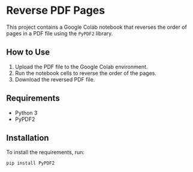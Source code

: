 # Reverse PDF Pages

This project contains a Google Colab notebook that reverses the order of pages in a PDF file using the `PyPDF2` library.

## How to Use

1. Upload the PDF file to the Google Colab environment.
2. Run the notebook cells to reverse the order of the pages.
3. Download the reversed PDF file.

## Requirements

- Python 3
- PyPDF2

## Installation

To install the requirements, run:

```bash
pip install PyPDF2
